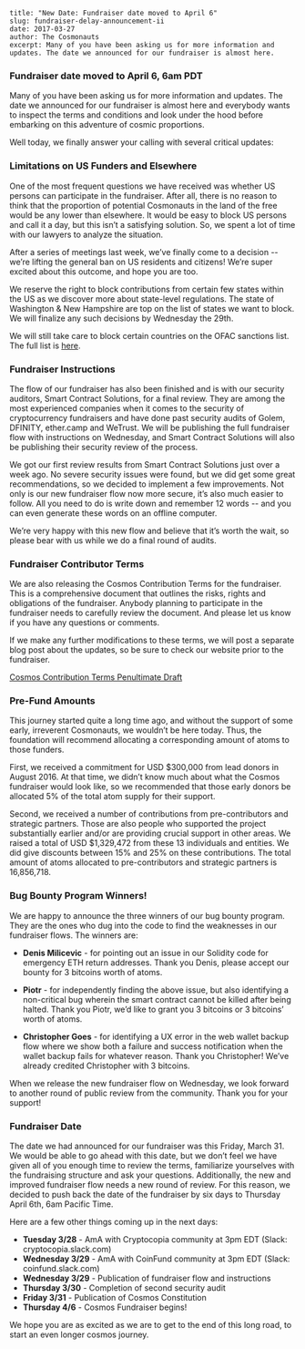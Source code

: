 ~~~
title: "New Date: Fundraiser date moved to April 6"
slug: fundraiser-delay-announcement-ii
date: 2017-03-27
author: The Cosmonauts
excerpt: Many of you have been asking us for more information and updates. The date we announced for our fundraiser is almost here.
~~~

### Fundraiser date moved to April 6, 6am PDT

Many of you have been asking us for more information and updates. The date we
announced for our fundraiser is almost here and everybody wants to inspect the
terms and conditions and look under the hood before embarking on this adventure
of cosmic proportions.

Well today, we finally answer your calling with several critical updates:

### Limitations on US Funders and Elsewhere

One of the most frequent questions we have received was whether US persons can
participate in the fundraiser. After all, there is no reason to think that the
proportion of potential Cosmonauts in the land of the free would be any lower
than elsewhere. It would be easy to block US persons and call it a day, but
this isn’t a satisfying solution.  So, we spent a lot of time with our lawyers
to analyze the situation.

After a series of meetings last week, we’ve finally come to a decision -- we’re
lifting the general ban on US residents and citizens!  We’re super excited
about this outcome, and hope you are too.

We reserve the right to block contributions from certain few states within the
US as we discover more about state-level regulations.  The state of Washington
& New Hampshire are top on the list of states we want to block.  We will
finalize any such decisions by Wednesday the 29th.

We will still take care to block certain countries on the OFAC sanctions list.
The full list is [here](https://www.treasury.gov/resource-center/sanctions/Programs/Pages/Programs.aspx).

### Fundraiser Instructions

The flow of our fundraiser has also been finished and is with our security
auditors, Smart Contract Solutions, for a final review.  They are among the
most experienced companies when it comes to the security of cryptocurrency
fundraisers and have done past security audits of Golem, DFINITY, ether.camp
and WeTrust. We will be publishing the full fundraiser flow with instructions
on Wednesday, and Smart Contract Solutions will also be publishing their
security review of the process.

We got our first review results from Smart Contract Solutions just over a week
ago.  No severe security issues were found, but we did get some great
recommendations, so we decided to implement a few improvements.  Not only is our
new fundraiser flow now more secure, it’s also much easier to follow.  All you
need to do is write down and remember 12 words -- and you can even generate
these words on an offline computer.

We’re very happy with this new flow and believe that it’s worth the wait, so
please bear with us while we do a final round of audits.

### Fundraiser Contributor Terms

We are also releasing the Cosmos Contribution Terms for the fundraiser. This is
a comprehensive document that outlines the risks, rights and obligations of the
fundraiser. Anybody planning to participate in the fundraiser needs to
carefully review the document. And please let us know if you have any questions
or comments.

If we make any further modifications to these terms, we will post a separate
blog post about the updates, so be sure to check our website prior to the
fundraiser.

[Cosmos Contribution Terms Penultimate Draft](https://github.com/cosmos/cosmos/raw/master/fundraiser/Interchain%20Cosmos%20Contribution%20Terms%20-%20Penultimate%20Draft.pdf)

### Pre-Fund Amounts

This journey started quite a long time ago, and without the support of some
early, irreverent Cosmonauts, we wouldn’t be here today. Thus, the foundation
will recommend allocating a corresponding amount of atoms to those funders.

First, we received a commitment for USD $300,000 from lead donors in August
2016. At that time, we didn’t know much about what the Cosmos fundraiser would
look like, so we recommended that those early donors be allocated 5% of the total
atom supply for their support.

Second, we received a number of contributions from pre-contributors and
strategic partners. Those are also people who supported the project
substantially earlier and/or are providing crucial support in other areas. We
raised a total of USD $1,329,472 from these 13 individuals and entities. We did
give discounts between 15% and 25% on these contributions. The total amount of
atoms allocated to pre-contributors and strategic partners is 16,856,718.

### Bug Bounty Program Winners!

We are happy to announce the three winners of our bug bounty program. They are
the ones who dug into the code to find the weaknesses in our fundraiser flows.
The winners are: 

 - **Denis Milicevic** - for pointing out an issue in our Solidity code for emergency
ETH return addresses.  Thank you Denis, please accept our bounty for 3 bitcoins
worth of atoms.

 - **Piotr** - for independently finding the above issue, but also identifying a
non-critical bug wherein the smart contract cannot be killed after being
halted.  Thank you Piotr, we’d like to grant you 3 bitcoins or 3 bitcoins’
worth of atoms.

 - **Christopher Goes** - for identifying a UX error in the web wallet backup flow
where we show both a failure and success notification when the wallet backup
fails for whatever reason.  Thank you Christopher!  We’ve already credited
Christopher with 3 bitcoins.

When we release the new fundraiser flow on Wednesday, we look forward to
another round of public review from the community.  Thank you for your support!

### Fundraiser Date

The date we had announced for our fundraiser was this Friday, March 31. We
would be able to go ahead with this date, but we don’t feel we have given all
of you enough time to review the terms, familiarize yourselves with the
fundraising structure and ask your questions. Additionally, the new and
improved fundraiser flow needs a new round of review.  For this reason, we
decided to push back the date of the fundraiser by six days to Thursday April
6th, 6am Pacific Time.

Here are a few other things coming up in the next days:

 - **Tuesday 3/28** - AmA with Cryptocopia community at 3pm EDT (Slack: cryptocopia.slack.com)
 - **Wednesday 3/29** - AmA with CoinFund community at 3pm EDT (Slack: coinfund.slack.com)
 - **Wednesday 3/29** - Publication of fundraiser flow and instructions
 - **Thursday 3/30** - Completion of second security audit
 - **Friday 3/31** - Publication of Cosmos Constitution
 - **Thursday 4/6** - Cosmos Fundraiser begins!

We hope you are as excited as we are to get to the end of this long road, to
start an even longer cosmos journey.
